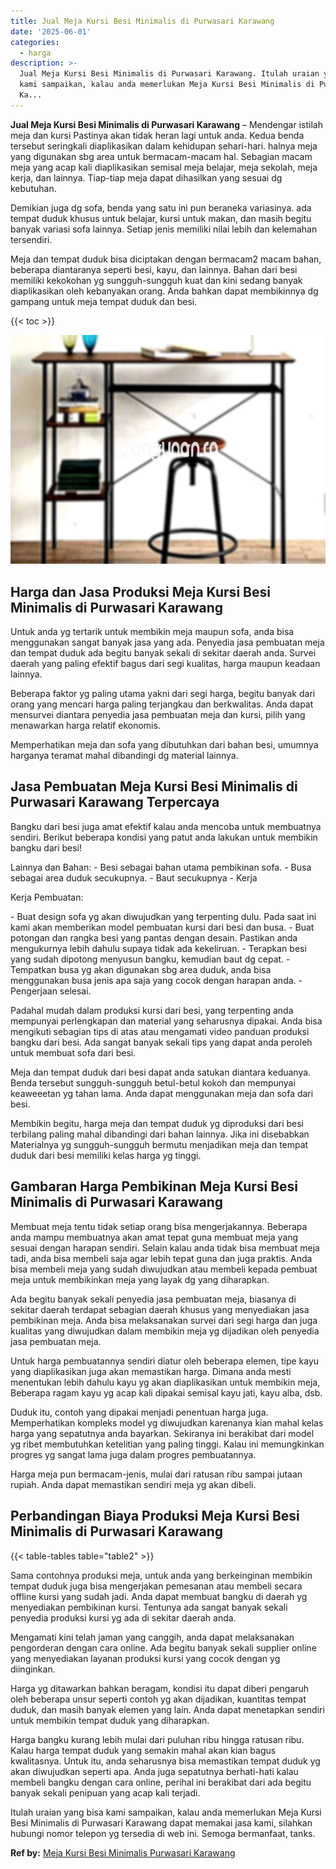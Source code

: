 ```yaml
---
title: Jual Meja Kursi Besi Minimalis di Purwasari Karawang
date: '2025-06-01'
categories:
  - harga
description: >-
  Jual Meja Kursi Besi Minimalis di Purwasari Karawang. Itulah uraian yang bisa
  kami sampaikan, kalau anda memerlukan Meja Kursi Besi Minimalis di Purwasari
  Ka...
---
```


**Jual Meja Kursi Besi Minimalis di Purwasari Karawang** – Mendengar istilah meja dan kursi Pastinya akan tidak heran lagi untuk anda. Kedua benda tersebut seringkali diaplikasikan dalam kehidupan sehari-hari. halnya meja yang digunakan sbg area untuk bermacam-macam hal. Sebagian macam meja yang acap kali diaplikasikan semisal meja belajar, meja sekolah, meja kerja, dan lainnya. Tiap-tiap meja dapat dihasilkan yang sesuai dg kebutuhan.

Demikian juga dg sofa, benda yang satu ini pun beraneka variasinya. ada tempat duduk khusus untuk belajar, kursi untuk makan, dan masih begitu banyak variasi sofa lainnya. Setiap jenis memiliki nilai lebih dan kelemahan tersendiri.

Meja dan tempat duduk bisa diciptakan dengan bermacam2 macam bahan, beberapa diantaranya seperti besi, kayu, dan lainnya. Bahan dari besi memiliki kekokohan yg sungguh-sungguh kuat dan kini sedang banyak diaplikasikan oleh kebanyakan orang. Anda bahkan dapat membikinnya dg gampang untuk meja tempat duduk dan besi.

{{< toc >}}

![Jual Meja Kursi Besi Minimalis di Purwasari Karawang](/images/jual-meja-besi-murah24.png)

## Harga dan Jasa Produksi Meja Kursi Besi Minimalis di Purwasari Karawang

Untuk anda yg tertarik untuk membikin meja maupun sofa, anda bisa menggunakan sangat banyak jasa yang ada. Penyedia jasa pembuatan meja dan tempat duduk ada begitu banyak sekali di sekitar daerah anda. Survei daerah yang paling efektif bagus dari segi kualitas, harga maupun keadaan lainnya.

Beberapa faktor yg paling utama yakni dari segi harga, begitu banyak dari orang yang mencari harga paling terjangkau dan berkwalitas. Anda dapat mensurvei diantara penyedia jasa pembuatan meja dan kursi, pilih yang menawarkan harga relatif ekonomis.

Memperhatikan meja dan sofa yang dibutuhkan dari bahan besi, umumnya harganya teramat mahal dibandingi dg material lainnya.

## Jasa Pembuatan Meja Kursi Besi Minimalis di Purwasari Karawang Terpercaya

Bangku dari besi juga amat efektif kalau anda mencoba untuk membuatnya sendiri. Berikut beberapa kondisi yang patut anda lakukan untuk membikin bangku dari besi!

Lainnya dan Bahan: - Besi sebagai bahan utama pembikinan sofa. - Busa sebagai area duduk secukupnya. - Baut secukupnya - Kerja

Kerja Pembuatan:

\- Buat design sofa yg akan diwujudkan yang terpenting dulu. Pada saat ini kami akan memberikan model pembuatan kursi dari besi dan busa. - Buat potongan dan rangka besi yang pantas dengan desain. Pastikan anda mengukurnya lebih dahulu supaya tidak ada kekeliruan. - Terapkan besi yang sudah dipotong menyusun bangku, kemudian baut dg cepat. - Tempatkan busa yg akan digunakan sbg area duduk, anda bisa menggunakan busa jenis apa saja yang cocok dengan harapan anda. - Pengerjaan selesai.

Padahal mudah dalam produksi kursi dari besi, yang terpenting anda mempunyai perlengkapan dan material yang seharusnya dipakai. Anda bisa mengikuti sebagian tips di atas atau mengamati video panduan produksi bangku dari besi. Ada sangat banyak sekali tips yang dapat anda peroleh untuk membuat sofa dari besi.

Meja dan tempat duduk dari besi dapat anda satukan diantara keduanya. Benda tersebut sungguh-sungguh betul-betul kokoh dan mempunyai keaweeetan yg tahan lama. Anda dapat menggunakan meja dan sofa dari besi.

Membikin begitu, harga meja dan tempat duduk yg diproduksi dari besi terbilang paling mahal dibandingi dari bahan lainnya. Jika ini disebabkan Materialnya yg sungguh-sungguh bermutu menjadikan meja dan tempat duduk dari besi memiliki kelas harga yg tinggi.

## Gambaran Harga Pembikinan Meja Kursi Besi Minimalis di Purwasari Karawang

Membuat meja tentu tidak setiap orang bisa mengerjakannya. Beberapa anda mampu membuatnya akan amat tepat guna membuat meja yang sesuai dengan harapan sendiri. Selain kalau anda tidak bisa membuat meja tadi, anda bisa membeli saja agar lebih tepat guna dan juga praktis. Anda bisa membeli meja yang sudah diwujudkan atau membeli kepada pembuat meja untuk membikinkan meja yang layak dg yang diharapkan.

Ada begitu banyak sekali penyedia jasa pembuatan meja, biasanya di sekitar daerah terdapat sebagian daerah khusus yang menyediakan jasa pembikinan meja. Anda bisa melaksanakan survei dari segi harga dan juga kualitas yang diwujudkan dalam membikin meja yg dijadikan oleh penyedia jasa pembuatan meja.

Untuk harga pembuatannya sendiri diatur oleh beberapa elemen, tipe kayu yang diaplikasikan juga akan memastikan harga. Dimana anda mesti menentukan lebih dahulu kayu yg akan diaplikasikan untuk membikin meja, Beberapa ragam kayu yg acap kali dipakai semisal kayu jati, kayu alba, dsb.

Duduk itu, contoh yang dipakai menjadi penentuan harga juga. Memperhatikan kompleks model yg diwujudkan karenanya kian mahal kelas harga yang sepatutnya anda bayarkan. Sekiranya ini berakibat dari model yg ribet membutuhkan ketelitian yang paling tinggi. Kalau ini memungkinkan progres yg sangat lama juga dalam progres pembuatannya.

Harga meja pun bermacam-jenis, mulai dari ratusan ribu sampai jutaan rupiah. Anda dapat memastikan sendiri meja yg akan dibeli.

## Perbandingan Biaya Produksi Meja Kursi Besi Minimalis di Purwasari Karawang

{{< table-tables table="table2" >}}

Sama contohnya produksi meja, untuk anda yang berkeinginan membikin tempat duduk juga bisa mengerjakan pemesanan atau membeli secara offline kursi yang sudah jadi. Anda dapat membuat bangku di daerah yg menyediakan pembikinan kursi. Tentunya ada sangat banyak sekali penyedia produksi kursi yg ada di sekitar daerah anda.

Mengamati kini telah jaman yang canggih, anda dapat melaksanakan pengorderan dengan cara online. Ada begitu banyak sekali supplier online yang menyediakan layanan produksi kursi yang cocok dengan yg diinginkan.

Harga yg ditawarkan bahkan beragam, kondisi itu dapat diberi pengaruh oleh beberapa unsur seperti contoh yg akan dijadikan, kuantitas tempat duduk, dan masih banyak elemen yang lain. Anda dapat menetapkan sendiri untuk membikin tempat duduk yang diharapkan.

Harga bangku kurang lebih mulai dari puluhan ribu hingga ratusan ribu. Kalau harga tempat duduk yang semakin mahal akan kian bagus kwalitasnya. Untuk itu, anda seharusnya bisa memastikan tempat duduk yg akan diwujudkan seperti apa. Anda juga sepatutnya berhati-hati kalau membeli bangku dengan cara online, perihal ini berakibat dari ada begitu banyak sekali penipuan yang acap kali terjadi.

Itulah uraian yang bisa kami sampaikan, kalau anda memerlukan Meja Kursi Besi Minimalis di Purwasari Karawang dapat memakai jasa kami, silahkan hubungi nomor telepon yg tersedia di web ini. Semoga bermanfaat, tanks.

**Ref by:** [Meja Kursi Besi Minimalis Purwasari Karawang](https://id.wikipedia.org/wiki/Meja)
